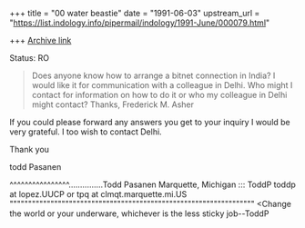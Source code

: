 +++
title = "00 water beastie"
date = "1991-06-03"
upstream_url = "https://list.indology.info/pipermail/indology/1991-June/000079.html"

+++
[Archive link](https://list.indology.info/pipermail/indology/1991-June/000079.html)

Status: RO

>Does anyone know how to arrange a bitnet connection in India?
>I would like it for communication with a colleague in Delhi.
>Who might I contact for information on how to do it or who my
>colleague in Delhi might contact? Thanks, Frederick M. Asher


If you could please forward any answers you get to your inquiry I
would be very grateful.  I too wish to contact Delhi.

Thank you

todd Pasanen

^^^^^^^^^^^^^^^^...............Todd Pasanen  Marquette, Michigan
::: ToddP       toddp at lopez.UUCP     or  tpq at clmqt.marquette.mi.US
""""""""""""""""""""""""""""""""""""""""""""""""""""""""""""""""""
<Change the world or your underware, whichever is the less sticky job--ToddP





